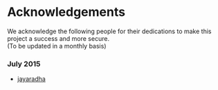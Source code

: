 Acknowledgements
=======

We acknowledge the following people for their dedications to make this project a success and more secure.<br>(To be updated in a monthly basis)

### July 2015
- [jayaradha](https://hackerone.com/jayaradha)
